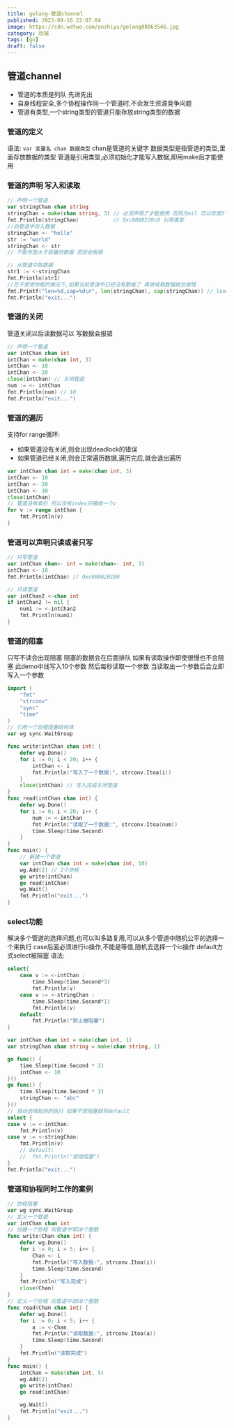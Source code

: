 ```yaml
---
title: golang-管道channel
published: 2023-09-16 22:07:04
image: https://cdn.wdtwo.com/anzhiyu/golang08063546.jpg
category: 后端
tags: [go]
draft: false
---
```


## 管道channel

- 管道的本质是列队 先进先出
- 自身线程安全,多个协程操作同一个管道时,不会发生资源竞争问题
- 管道有类型,一个string类型的管道只能存放string类型的数据

### 管道的定义
语法: `var 变量名 chan 数据类型`
chan是管道的关键字
数据类型是指管道的类型,里面存放数据的类型
管道是引用类型,必须初始化才能写入数据,即用make后才能使用

### 管道的声明 写入和读取
```go
// 声明一个管道
var stringChan chan string
stringChan = make(chan string, 3) // 必须声明了才能使用 否则为nil 可以存放3个string类型数据
fmt.Println(stringChan)           // 0xc0000220c0 引用类型
//向管道中存入数据
stringChan <- "hello"
str := "world"
stringChan <- str
// 不能存放大于容量的数据 否则会报错

// 从管道中取数据
str1 := <-stringChan
fmt.Println(str1)
//在不使用协程的情况下,如果当前管道中已经没有数据了 再继续取数据就会报错
fmt.Printf("len=%d,cap=%d\n", len(stringChan), cap(stringChan)) // len=2,cap=3
fmt.Println("exit...")
```

### 管道的关闭
管道关闭以后读数据可以 写数据会报错
```go
// 声明一个管道
var intChan chan int
intChan = make(chan int, 3)
intChan <- 10
intChan <- 20
close(intChan) // 关闭管道
num := <- intChan
fmt.Println(num) // 10
fmt.Println("exit...")
```

### 管道的遍历
支持for range循环:
- 如果管道没有关闭,则会出现deadlock的错误
- 如果管道已经关闭,则会正常遍历数据,遍历完后,就会退出遍历

```go
var intChan chan int = make(chan int, 3)
intChan <- 10
intChan <- 20
intChan <- 30
close(intChan)
// 管道没有索引 所以没有index只接收一个v
for v := range intChan {
    fmt.Println(v)
}
```

### 管道可以声明只读或者只写
```go
// 只写管道
var intChan chan<- int = make(chan<- int, 3)
intChan <- 10
fmt.Println(intChan) // 0xc000020180

// 只读管道
var intChan2 <-chan int
if intChan2 != nil {
    num1 := <-intChan2
    fmt.Println(num1)
}
```

### 管道的阻塞
只写不读会出现阻塞 阻塞的数据会在后面排队 如果有读取操作即使很慢也不会阻塞
此demo中线写入10个参数 然后每秒读取一个参数 当读取出一个参数后会立即写入一个参数
```go
import (
	"fmt"
	"strconv"
	"sync"
	"time"
)
// 引用一个协程阻塞结构体
var wg sync.WaitGroup

func write(intChan chan int) {
	defer wg.Done()
	for i := 0; i < 20; i++ {
		intChan <- i
		fmt.Println("写入了一个数据:", strconv.Itoa(i))
	}
    close(intChan) // 写入完成关闭管道
}
func read(intChan chan int) {
	defer wg.Done()
	for i := 0; i < 20; i++ {
		num := <-intChan
		fmt.Println("读取了一个数据:", strconv.Itoa(num))
		time.Sleep(time.Second)
	}
}
func main() {
    // 新建一个管道
	var intChan chan int = make(chan int, 10)
	wg.Add(2) // 2个协程
	go write(intChan)
	go read(intChan)
	wg.Wait()
	fmt.Println("exit...")
}
```

### select功能
解决多个管道的选择问题,也可以叫多路复用,可以从多个管道中随机公平的选择一个来执行
case后面必须进行io操作,不能是等值,随机去选择一个io操作
default方式select被阻塞
语法:
```go
select{
    case v := <-intChan :
        time.Sleep(time.Second*3)
        fmt.Println(v)
    case v := <-stringChan :
        time.Sleep(time.Second*1)
        fmt.Println(v)
    default:
        fmt.Println("防止被阻塞")
}

```
```go
var intChan chan int = make(chan int, 1)
var stringChan chan string = make(chan string, 1)

go func() {
    time.Sleep(time.Second * 2)
    intChan <- 10
}()
go func() {
    time.Sleep(time.Second * 3)
    stringChan <- "abc"
}()
// 自动选择较快的执行 如果不想阻塞就写default
select {
case v := <-intChan:
    fmt.Println(v)
case v := <-stringChan:
    fmt.Println(v)
    // default:
    // 	fmt.Println("拒绝阻塞")
}
fmt.Println("exit...")
```




### 管道和协程同时工作的案例
```go
// 协程阻塞
var wg sync.WaitGroup
// 定义一个管道
var intChan chan int
// 创建一个协程 向管道中写50个整数
func write(Chan chan int) {
	defer wg.Done()
	for i := 0; i < 5; i++ {
		Chan <- i
		fmt.Println("写入数据:", strconv.Itoa(i))
		time.Sleep(time.Second)
	}
	fmt.Println("写入完成")
	close(Chan)
}
// 定义一个协程 向管道中读50个整数
func read(Chan chan int) {
	defer wg.Done()
	for i := 0; i < 5; i++ {
		a := <-Chan
		fmt.Println("读取数据:", strconv.Itoa(a))
		time.Sleep(time.Second)
	}
	fmt.Println("读取完成")
}
func main() {
	intChan = make(chan int, 5)
	wg.Add(2)
	go write(intChan)
	go read(intChan)

	wg.Wait()
	fmt.Println("exit...")
}
```

